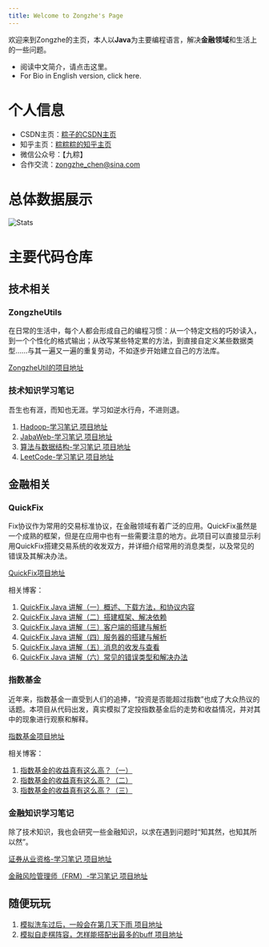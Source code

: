 ```yaml
---
title: Welcome to Zongzhe's Page
---
```


欢迎来到Zongzhe的主页，本人以**Java**为主要编程语言，解决**金融领域**和生活上的一些问题。


- 阅读中文简介，请点击这里。
- For Bio in English version, click here.


# 个人信息 #
- CSDN主页：[粽子的CSDN主页](https://blog.csdn.net/zongziczz)
- 知乎主页：[粽粽粽的知乎主页](https://www.zhihu.com/people/ZongZiJun)
- 微信公众号：【九粽】
- 合作交流：[zongzhe_chen@sina.com](mailto:zongzhe_chen@sina.com)

# 总体数据展示 #

![Stats](https://github-readme-stats.vercel.app/api?username=zongzhec)

# 主要代码仓库 #

## 技术相关 ##

### ZongzheUtils ###

在日常的生活中，每个人都会形成自己的编程习惯：从一个特定文档的巧妙读入，到一个个性化的格式输出；从改写某些特定累的方法，到直接自定义某些数据类型……与其一遍又一遍的重复劳动，不如逐步开始建立自己的方法库。

[ZongzheUtil的项目地址](https://github.com/zongzhec/ZongzheUtils)


### 技术知识学习笔记 ###

吾生也有涯，而知也无涯。学习如逆水行舟，不进则退。

1. [Hadoop-学习笔记 项目地址](https://github.com/zongzhec/HadoopPractise)
2. [JabaWeb-学习笔记 项目地址](https://github.com/zongzhec/JavaWebPractise)
3. [算法与数据结构-学习笔记 项目地址](https://github.com/zongzhec/AlgoPractise)
4. [LeetCode-学习笔记 项目地址](https://github.com/zongzhec/LeetCodePractise)


## 金融相关 ##

### QuickFix ###

Fix协议作为常用的交易标准协议，在金融领域有着广泛的应用。QuickFix虽然是一个成熟的框架，但是在应用中也有一些需要注意的地方。此项目可以直接显示利用QuickFix搭建交易系统的收发双方，并详细介绍常用的消息类型，以及常见的错误及其解决办法。

[QuickFix项目地址](https://github.com/zongzhec/QuickFixPractise)

相关博客：

1. [QuickFix Java 讲解（一）概述、下载方法，和协议内容](https://blog.csdn.net/zongziczz/article/details/108565222)
2. [QuickFix Java 讲解（二）搭建框架、解决依赖](https://blog.csdn.net/zongziczz/article/details/108589057)
3. [QuickFix Java 讲解（三）客户端的搭建与解析](https://blog.csdn.net/zongziczz/article/details/108652566)
4. [QuickFix Java 讲解（四）服务器的搭建与解析](https://blog.csdn.net/zongziczz/article/details/108681479)
5. [QuickFix Java 讲解（五）消息的收发与查看](https://blog.csdn.net/zongziczz/article/details/109512516)
6. [QuickFix Java 讲解（六）常见的错误类型和解决办法](https://blog.csdn.net/zongziczz/article/details/109674905)


### 指数基金 ###

近年来，指数基金一直受到人们的追捧，“投资是否能超过指数”也成了大众热议的话题。本项目从代码出发，真实模拟了定投指数基金后的走势和收益情况，并对其中的现象进行观察和解释。

[指数基金项目地址](https://github.com/zongzhec/indexProfit)

相关博客：

1. [指数基金的收益真有这么高？（一）](https://zhuanlan.zhihu.com/p/31784811)
2. [指数基金的收益真有这么高？（二）](https://zhuanlan.zhihu.com/p/31784892)
3. [指数基金的收益真有这么高？（三）](https://zhuanlan.zhihu.com/p/85442189)


### 金融知识学习笔记 ###

除了技术知识，我也会研究一些金融知识，以求在遇到问题时“知其然，也知其所以然”。

[证券从业资格-学习笔记 项目地址](https://github.com/zongzhec/SAC-Learning-Notes)

[金融风险管理师（FRM）-学习笔记 项目地址](https://github.com/zongzhec/FRM-Learning-Notes)


## 随便玩玩 ##

1. [模拟洗车过后，一般会在第几天下雨 项目地址](https://github.com/zongzhec/WashCar)
2. [模拟自走棋阵容，怎样能搭配出最多的buff 项目地址](https://github.com/zongzhec/Autochess)


